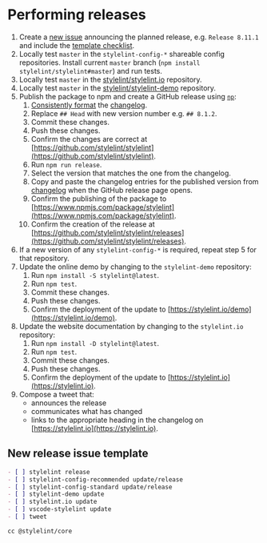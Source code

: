 # Performing releases

1.  Create a [new issue](https://github.com/stylelint/stylelint/issues/new) announcing the planned release, e.g. `Release 8.11.1` and include the [template checklist](#new-release-issue-template).
2.  Locally test `master` in the `stylelint-config-*` shareable config repositories. Install current `master` branch (`npm install stylelint/stylelint#master`) and run tests.
3.  Locally test `master` in the [stylelint/stylelint.io](https://github.com/stylelint/stylelint.io) repository.
4.  Locally test `master` in the [stylelint/stylelint-demo](https://github.com/stylelint/stylelint-demo) repository.
5.  Publish the package to npm and create a GitHub release using [`np`](https://github.com/sindresorhus/np):
    1.  [Consistently format](pull-requests.md) the [changelog](../../CHANGELOG.md).
    2.  Replace `## Head` with new version number e.g. `## 8.1.2`.
    3.  Commit these changes.
    4.  Push these changes.
    5.  Confirm the changes are correct at [https://github.com/stylelint/stylelint](https://github.com/stylelint/stylelint).
    6.  Run `npm run release`.
    7.  Select the version that matches the one from the changelog.
    8.  Copy and paste the changelog entries for the published version from [changelog](../../CHANGELOG.md) when the GitHub release page opens.
    9.  Confirm the publishing of the package to [https://www.npmjs.com/package/stylelint](https://www.npmjs.com/package/stylelint).
    10. Confirm the creation of the release at [https://github.com/stylelint/stylelint/releases](https://github.com/stylelint/stylelint/releases).
6.  If a new version of any `stylelint-config-*` is required, repeat step 5 for that repository.
7.  Update the online demo by changing to the `stylelint-demo` repository:
    1.  Run `npm install -S stylelint@latest`.
    2.  Run `npm test`.
    3.  Commit these changes.
    4.  Push these changes.
    5.  Confirm the deployment of the update to [https://stylelint.io/demo](https://stylelint.io/demo).
8.  Update the website documentation by changing to the `stylelint.io` repository:
    1.  Run `npm install -D stylelint@latest`.
    2.  Run `npm test`.
    3.  Commit these changes.
    4.  Push these changes.
    5.  Confirm the deployment of the update to [https://stylelint.io](https://stylelint.io).
9.  Compose a tweet that:
    -   announces the release
    -   communicates what has changed
    -   links to the appropriate heading in the changelog on [https://stylelint.io](https://stylelint.io).

## New release issue template

```markdown
- [ ] stylelint release
- [ ] stylelint-config-recommended update/release
- [ ] stylelint-config-standard update/release
- [ ] stylelint-demo update
- [ ] stylelint.io update
- [ ] vscode-stylelint update
- [ ] tweet

cc @stylelint/core
```
